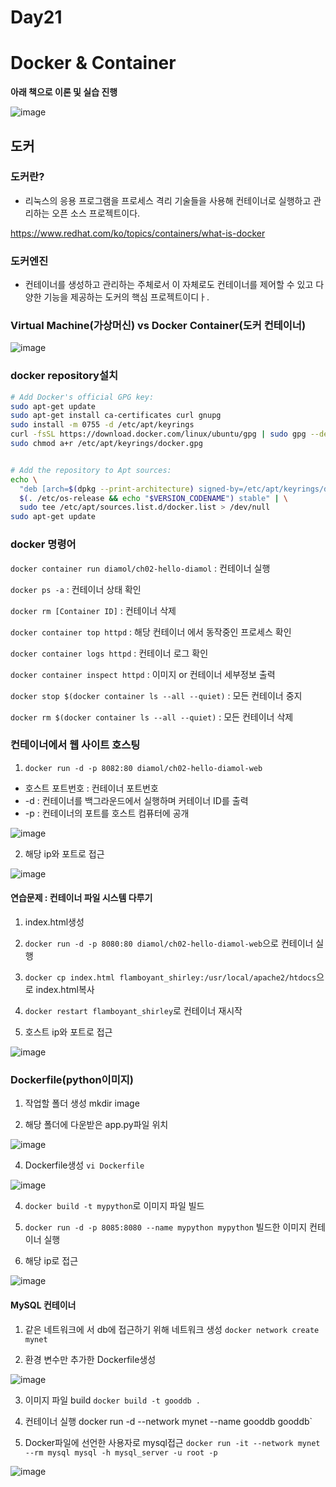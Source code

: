 # Day21

# Docker & Container

**아래 책으로 이론 및 실습 진행**

![image](https://github.com/JoEunSae/Metanet-Internship/assets/83803199/5bc753df-e96c-439b-ae97-db169366ffb9)


## 도커

### 도커란?
- 리눅스의 응용 프로그램을 프로세스 격리 기술들을 사용해 컨테이너로 실행하고 관리하는 오픈 소스 프로젝트이다.

https://www.redhat.com/ko/topics/containers/what-is-docker

### 도커엔진
- 컨테이너를 생성하고 관리하는 주체로서 이 자체로도 컨테이너를 제어할 수 있고 다양한 기능을 제공하는 도커의 핵심 프로젝트이디ㅏ.

### Virtual Machine(가상머신) vs Docker Container(도커 컨테이너)

![image](https://github.com/JoEunSae/Metanet-Internship/assets/83803199/99876706-c19b-41db-a6f0-ffbd719884d1)

### docker repository설치

```bash
# Add Docker's official GPG key:
sudo apt-get update
sudo apt-get install ca-certificates curl gnupg
sudo install -m 0755 -d /etc/apt/keyrings
curl -fsSL https://download.docker.com/linux/ubuntu/gpg | sudo gpg --dearmor -o /etc/apt/keyrings/docker.gpg
sudo chmod a+r /etc/apt/keyrings/docker.gpg
```

```bash

# Add the repository to Apt sources:
echo \
  "deb [arch=$(dpkg --print-architecture) signed-by=/etc/apt/keyrings/docker.gpg] https://download.docker.com/linux/ubuntu \
  $(. /etc/os-release && echo "$VERSION_CODENAME") stable" | \
  sudo tee /etc/apt/sources.list.d/docker.list > /dev/null
sudo apt-get update
```

### docker 명령어

`docker container run diamol/ch02-hello-diamol` : 컨테이너 실행

`docker ps -a` : 컨테이너 상태 확인

`docker rm [Container ID]` : 컨테이너 삭제

`docker container top httpd` : 해당 컨테이너 에서 동작중인 프로세스 확인

`docker container logs httpd` : 컨테이너 로그 확인

`docker container inspect httpd` : 이미지 or 컨테이너 세부정보 출력

`docker stop $(docker container ls --all --quiet)` : 모든 컨테이너 중지

`docker rm $(docker container ls --all --quiet)` : 모든 컨테이너 삭제



### 컨테이너에서 웹 사이트 호스팅

1. `docker run -d -p 8082:80 diamol/ch02-hello-diamol-web`
- 호스트 포트번호 : 컨테이너 포트번호
- -d : 컨테이너를 백그라운드에서 실행하며 커테이너 ID를 출력
- -p : 컨테이너의 포트를 호스트 컴퓨터에 공개

![image](https://github.com/JoEunSae/Metanet-Internship/assets/83803199/50914eb7-4196-451a-ac9b-8b101f9f92bf)


2. 해당 ip와 포트로 접근

![image](https://github.com/JoEunSae/Metanet-Internship/assets/83803199/8dd23ad5-f7e5-491b-bdbd-af9576349d85)

#### 연습문제 : 컨테이너 파일 시스템 다루기

1. index.html생성

2. `docker run -d -p 8080:80 diamol/ch02-hello-diamol-web`으로 컨테이너 실행

3. `docker cp index.html flamboyant_shirley:/usr/local/apache2/htdocs`으로 index.html복사

4. `docker restart flamboyant_shirley`로 컨테이너 재시작

5. 호스트 ip와 포트로 접근

![image](https://github.com/JoEunSae/Metanet-Internship/assets/83803199/2f05ec60-0d06-4169-92c5-f2ae200f8a33)

### Dockerfile(python이미지)

1. 작업할 폴더 생성 mkdir image

2. 해당 폴더에 다운받은 app.py파일 위치

![image](https://github.com/JoEunSae/Metanet-Internship/assets/83803199/7901bb36-41c5-432b-8f6e-ff46c19914a3)


4. Dockerfile생성 `vi Dockerfile`

![image](https://github.com/JoEunSae/Metanet-Internship/assets/83803199/d8452a66-6fd1-4af9-b232-227e5d09b3f6)

4. `docker build -t mypython`로 이미지 파일 빌드

5. `docker run -d -p 8085:8080 --name mypython mypython` 빌드한 이미지 컨테이너 실행

6. 해당 ip로 접근

![image](https://github.com/JoEunSae/Metanet-Internship/assets/83803199/14a1f45b-1fce-478f-aa26-8d242486e204)

#### MySQL 컨테이너

1. 같은 네트워크에 서 db에 접근하기 위해 네트워크 생성 `docker network create mynet`

2. 환경 변수만 추가한 Dockerfile생성 

![image](https://github.com/JoEunSae/Metanet-Internship/assets/83803199/9e3fc626-8f10-45e4-8519-330634f2c6cc)

3. 이미지 파일 build `docker build -t gooddb .`

4. 컨테이너 실행 docker run -d --network mynet --name gooddb gooddb`

5. Docker파일에 선언한 사용자로 mysql접근 `docker run -it --network mynet --rm mysql mysql -h mysql_server -u root -p`

![image](https://github.com/JoEunSae/Metanet-Internship/assets/83803199/343b92b8-60ec-4c68-86ca-8b7a3c0de95d)
